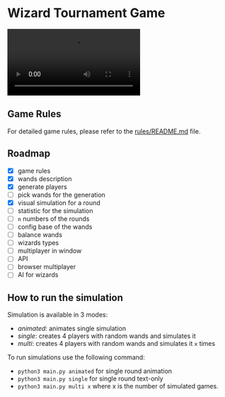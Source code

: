 # Wizard Tournament Game

![Demonstration](media/demo.mov)

## Game Rules

For detailed game rules, please refer to the [rules/README.md](rules/README.md) file.


## Roadmap

- [x] game rules
- [x] wands description
- [x] generate players
- [ ] pick wands for the generation
- [x] visual simulation for a round
- [ ] statistic for the simulation
- [ ] `n` numbers of the rounds
- [ ] config base of the wands
- [ ] balance wands
- [ ] wizards types
- [ ] multiplayer in window
- [ ] API
- [ ] browser multiplayer
- [ ] AI for wizards

## How to run the simulation

Simulation is available in 3 modes:
- *animated*: animates single simulation
- *single*: creates 4 players with random wands and simulates it
- *multi*: creates 4 players with random wands and simulates it `x` times

To run simulations use the following command:
- `python3 main.py animated` for single round animation
- `python3 main.py single` for single round text-only 
- `python3 main.py multi x` where x is the number of simulated games.